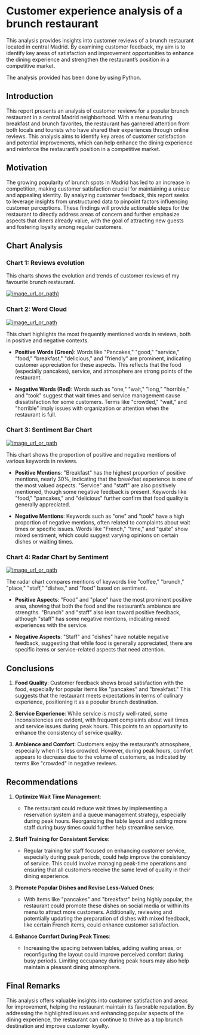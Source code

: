 # Customer experience analysis of a brunch restaurant

This analysis provides insights into customer reviews of a brunch restaurant located in central Madrid. By examining customer feedback, my aim is to identify key areas of satisfaction and improvement opportunities to enhance the dining experience and strengthen the restaurant’s position in a competitive market.

The analysis provided has been done by using Python.


## Introduction
This report presents an analysis of customer reviews for a popular brunch restaurant in a central Madrid neighborhood. With a menu featuring breakfast and brunch favorites, the restaurant has garnered attention from both locals and tourists who have shared their experiences through online reviews. This analysis aims to identify key areas of customer satisfaction and potential improvements, which can help enhance the dining experience and reinforce the restaurant’s position in a competitive market.

## Motivation
The growing popularity of brunch spots in Madrid has led to an increase in competition, making customer satisfaction crucial for maintaining a unique and appealing identity. By analyzing customer feedback, this report seeks to leverage insights from unstructured data to pinpoint factors influencing customer perceptions. These findings will provide actionable steps for the restaurant to directly address areas of concern and further emphasize aspects that diners already value, with the goal of attracting new guests and fostering loyalty among regular customers.



## Chart Analysis

### Chart 1: Reviews evolution

This charts shows the evolution and trends of customer reviews of my favourite brunch restaurant. 

[![image_url_or_path](https://github.com/adrianrodriguez-io/sentiment-analysis-brunch-restaurant/blob/4721d507100ead85664281f0ca7be8bccadbf493/chrts/ld-reviewsevolution.png))
](https://github.com/adrianrodriguez-io/restaurant-data-analysis/blob/main/ld-reviewsevolution.png?raw=true)

### Chart 2: Word Cloud

[![image_url_or_path](https://github.com/adrianrodriguez-io/sentiment-analysis-brunch-restaurant/blob/4721d507100ead85664281f0ca7be8bccadbf493/chrts/ld-wordscloud.png)
](https://github.com/adrianrodriguez-io/restaurant-data-analysis/blob/main/ld-wordscloud.png?raw=true)

This chart highlights the most frequently mentioned words in reviews, both in positive and negative contexts.

- **Positive Words (Green)**: Words like "Pancakes," "good," "service," "food," "breakfast," "delicious," and "friendly" are prominent, indicating customer appreciation for these aspects. This reflects that the food (especially pancakes), service, and atmosphere are strong points of the restaurant.
  
- **Negative Words (Red)**: Words such as "one," "wait," "long," "horrible," and "took" suggest that wait times and service management cause dissatisfaction for some customers. Terms like "crowded," "wait," and "horrible" imply issues with organization or attention when the restaurant is full.


### Chart 3: Sentiment Bar Chart

[![image_url_or_path](https://github.com/adrianrodriguez-io/sentiment-analysis-brunch-restaurant/blob/4721d507100ead85664281f0ca7be8bccadbf493/chrts/ld-percmentions.png)
](https://github.com/adrianrodriguez-io/restaurant-data-analysis/blob/main/ld-percmentions.png?raw=true)

This chart shows the proportion of positive and negative mentions of various keywords in reviews.

- **Positive Mentions**: "Breakfast" has the highest proportion of positive mentions, nearly 30%, indicating that the breakfast experience is one of the most valued aspects. "Service" and "staff" are also positively mentioned, though some negative feedback is present. Keywords like "food," "pancakes," and "delicious" further confirm that food quality is generally appreciated.

- **Negative Mentions**: Keywords such as "one" and "took" have a high proportion of negative mentions, often related to complaints about wait times or specific issues. Words like "French," "time," and "quite" show mixed sentiment, which could suggest varying opinions on certain dishes or waiting times.


### Chart 4: Radar Chart by Sentiment

[![image_url_or_path](https://github.com/adrianrodriguez-io/sentiment-analysis-brunch-restaurant/blob/4721d507100ead85664281f0ca7be8bccadbf493/chrts/ld-radar.png)
](https://github.com/adrianrodriguez-io/restaurant-data-analysis/blob/main/ld-radar.png?raw=true)

The radar chart compares mentions of keywords like "coffee," "brunch," "place," "staff," "dishes," and "food" based on sentiment.

- **Positive Aspects**: "Food" and "place" have the most prominent positive area, showing that both the food and the restaurant’s ambiance are strengths. "Brunch" and "staff" also lean toward positive feedback, although "staff" has some negative mentions, indicating mixed experiences with the service.
  
- **Negative Aspects**: "Staff" and "dishes" have notable negative feedback, suggesting that while food is generally appreciated, there are specific items or service-related aspects that need attention.



## Conclusions

1. **Food Quality**: Customer feedback shows broad satisfaction with the food, especially for popular items like "pancakes" and "breakfast." This suggests that the restaurant meets expectations in terms of culinary experience, positioning it as a popular brunch destination.

2. **Service Experience**: While service is mostly well-rated, some inconsistencies are evident, with frequent complaints about wait times and service issues during peak hours. This points to an opportunity to enhance the consistency of service quality.

3. **Ambience and Comfort**: Customers enjoy the restaurant’s atmosphere, especially when it's less crowded. However, during peak hours, comfort appears to decrease due to the volume of customers, as indicated by terms like "crowded" in negative reviews. 


## Recommendations

1. **Optimize Wait Time Management**:
   - The restaurant could reduce wait times by implementing a reservation system and a queue management strategy, especially during peak hours. Reorganizing the table layout and adding more staff during busy times could further help streamline service.

2. **Staff Training for Consistent Service**:
   - Regular training for staff focused on enhancing customer service, especially during peak periods, could help improve the consistency of service. This could involve managing peak-time operations and ensuring that all customers receive the same level of quality in their dining experience.

3. **Promote Popular Dishes and Revise Less-Valued Ones**:
   - With items like "pancakes" and "breakfast" being highly popular, the restaurant could promote these dishes on social media or within its menu to attract more customers. Additionally, reviewing and potentially updating the preparation of dishes with mixed feedback, like certain French items, could enhance customer satisfaction.

4. **Enhance Comfort During Peak Times**:
   - Increasing the spacing between tables, adding waiting areas, or reconfiguring the layout could improve perceived comfort during busy periods. Limiting occupancy during peak hours may also help maintain a pleasant dining atmosphere.


## Final Remarks
This analysis offers valuable insights into customer satisfaction and areas for improvement, helping the restaurant maintain its favorable reputation. By addressing the highlighted issues and enhancing popular aspects of the dining experience, the restaurant can continue to thrive as a top brunch destination and improve customer loyalty.

